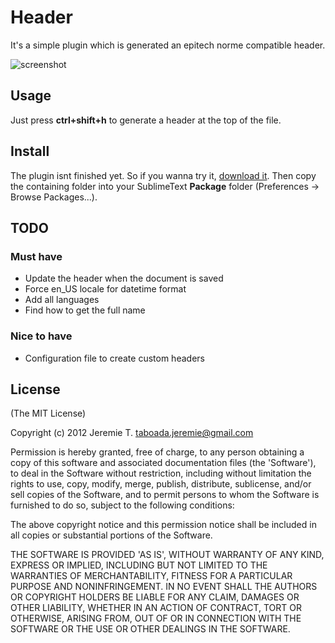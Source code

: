 Header
======

It's a simple plugin which is generated an epitech norme compatible header.

![screenshot](https://github.com/jeremt/header/blob/master/screenshot.png?raw=true)

Usage
-----

Just press __ctrl+shift+h__ to generate a header at the top of the file.

Install
-------

The plugin isnt finished yet. So if you wanna try it, [download it](https://github.com/jeremt/header/archive/master.zip). Then copy the containing folder into your SublimeText __Package__ folder (Preferences -> Browse Packages...).

TODO
----

### Must have

- Update the header when the document is saved
- Force en_US locale for datetime format
- Add all languages
- Find how to get the full name

### Nice to have

- Configuration file to create custom headers

License
-------

(The MIT License)

Copyright (c) 2012 Jeremie T. taboada.jeremie@gmail.com

Permission is hereby granted, free of charge, to any person obtaining
a copy of this software and associated documentation files (the
'Software'), to deal in the Software without restriction, including
without limitation the rights to use, copy, modify, merge, publish,
distribute, sublicense, and/or sell copies of the Software, and to
permit persons to whom the Software is furnished to do so, subject to
the following conditions:

The above copyright notice and this permission notice shall be
included in all copies or substantial portions of the Software.

THE SOFTWARE IS PROVIDED 'AS IS', WITHOUT WARRANTY OF ANY KIND,
EXPRESS OR IMPLIED, INCLUDING BUT NOT LIMITED TO THE WARRANTIES OF
MERCHANTABILITY, FITNESS FOR A PARTICULAR PURPOSE AND NONINFRINGEMENT.
IN NO EVENT SHALL THE AUTHORS OR COPYRIGHT HOLDERS BE LIABLE FOR ANY
CLAIM, DAMAGES OR OTHER LIABILITY, WHETHER IN AN ACTION OF CONTRACT,
TORT OR OTHERWISE, ARISING FROM, OUT OF OR IN CONNECTION WITH THE
SOFTWARE OR THE USE OR OTHER DEALINGS IN THE SOFTWARE.